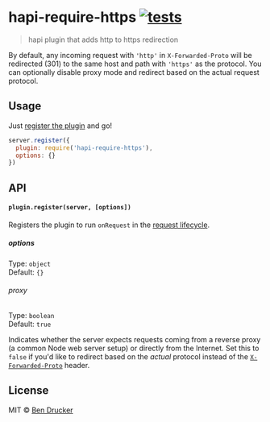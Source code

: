 hapi-require-https [![tests](https://github.com/bendrucker/hapi-require-https/workflows/tests/badge.svg)](https://github.com/bendrucker/hapi-require-https/actions?query=workflow%3Atests)
==================

> hapi plugin that adds http to https redirection

By default, any incoming request with `'http'` in `X-Forwarded-Proto` will be redirected (301) to the same host and path with `'https'` as the protocol. You can optionally disable proxy mode and redirect based on the actual request protocol.

## Usage

Just [register the plugin](https://github.com/hapijs/hapi/blob/master/API.md#server.register()) and go!

```js
server.register({
  plugin: require('hapi-require-https'),
  options: {}
})
```

## API

#### `plugin.register(server, [options])`

Registers the plugin to run `onRequest` in the [request lifecycle](http://hapijs.com/api#request-lifecycle). 

##### options

Type: `object`  
Default: `{}`

###### proxy

Type: `boolean`  
Default: `true`

Indicates whether the server expects requests coming from a reverse proxy (a common Node web server setup) or directly from the Internet. Set this to `false` if you'd like to redirect based on the *actual* protocol instead of the [`X-Forwarded-Proto`](https://en.wikipedia.org/wiki/List_of_HTTP_header_fields#Common_non-standard_response_fields) header.

## License

MIT © [Ben Drucker](http://bendrucker.me)
